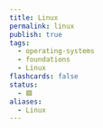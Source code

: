 ```yaml
---
title: Linux
permalink: linux
publish: true
tags:
  - operating-systems
  - foundations
  - Linux
flashcards: false
status:
  - 🟩
aliases:
  - Linux
---
```


